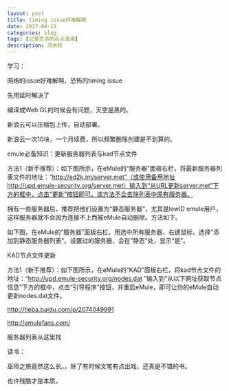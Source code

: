```yaml
---
layout: post
title: timing issue好难解啊
date: 2017-08-15
categories: blog
tags: [记录生活的点点滴滴]
description: 流水账
---
```


学习：

网络的issue好难解啊，恐怖的timing issue

先用延时解决了

编译成Web GL的时候会有问题，天空是黑的。

新浪云可以压缩包上传，自动部署。

新浪云一次10块，一个月续费，所以频繁删除创建是不划算的。

emule必备知识：更新服务器列表与kad节点文件

方法1（新手推荐）：如下图所示，在eMule的“服务器”面板右栏，将最新服务器列表文件的地址：“http://ed2k.im/server.met”（或使用备用地址http://upd.emule-security.org/server.met）输入到“从URL更新server.met”下方的框中，点击“更新”按钮即可。该方法不会去除列表中原有服务器。

拥有一些服务器后，推荐把他们设置为“静态服务器”，尤其是lowID emule用户，这样服务器就不会因为连接不上而被eMule自动删除。方法如下。

如下图，在eMule的“服务器”面板右栏，用选中所有服务器，右键鼠标，选择“添加到静态服务器列表”。设置过的服务器，会在“静态”处，显示“是”。

KAD节点文件更新

方法1（新手推荐）：如下图所示，在eMule的“KAD”面板右栏，将kad节点文件的地址：“http://upd.emule-security.org/nodes.dat ”输入到“从以下网址获取节点信息”下方的框中，点击“引导程序”按钮，并重启eMule，即可让你的eMule自动更新nodes.dat文件。

http://tieba.baidu.com/p/2074049991

http://emulefans.com/

服务器列表从这里找


读书：

巫师之旅竟然这么长。。除了有时候文笔有点出戏，还真是不错的书。

也许残酷才是本质。







